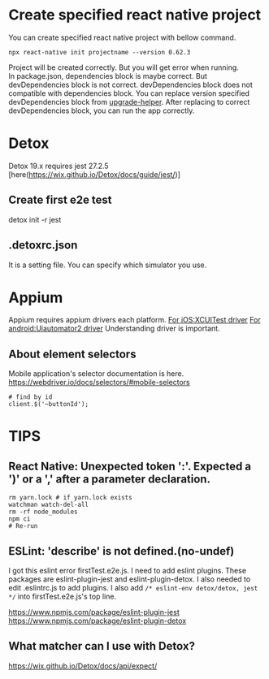 # Create specified react native project
You can create specified react native project with bellow command.
```
npx react-native init projectname --version 0.62.3
```
Project will be created correctly. But you will get error when running.  
In package.json, dependencies block is maybe correct. But devDependencies block is not correct. devDependencies block does not compatible with dependencies block.
You can replace version specified devDependencies block from [upgrade-helper](https://react-native-community.github.io/upgrade-helper/?from=0.62.3&to=0.70.1).
After replacing to correct devDependencies block, you can run the app correctly.

# Detox
Detox 19.x requires jest 27.2.5 [here(https://wix.github.io/Detox/docs/guide/jest/)]
## Create first e2e test
detox init -r jest

## .detoxrc.json
It is a setting file. You can specify which simulator you use.

# Appium
Appium requires appium drivers each platform. [For iOS:XCUITest driver](https://appium.io/docs/en/drivers/ios-xcuitest/index.html) [For android:Uiautomator2 driver](https://appium.io/docs/en/drivers/android-uiautomator2/index.html)
Understanding driver is important.

## About element selectors
Mobile application's selector documentation is here.
https://webdriver.io/docs/selectors/#mobile-selectors

```
# find by id
client.$('~buttonId');
```



# TIPS
## React Native: Unexpected token ':'. Expected a ')' or a ',' after a parameter declaration.
```
rm yarn.lock # if yarn.lock exists
watchman watch-del-all
rm -rf node_modules
npm ci
# Re-run
```

## ESLint: 'describe' is not defined.(no-undef)
I got this eslint error firstTest.e2e.js.
I need to add eslint plugins. These packages are eslint-plugin-jest and eslint-plugin-detox.
I also needed to edit .eslintrc.js to add plugins.
I also add `/* eslint-env detox/detox, jest */` into firstTest.e2e.js's top line.

https://www.npmjs.com/package/eslint-plugin-jest
https://www.npmjs.com/package/eslint-plugin-detox

## What matcher can I use with Detox?
https://wix.github.io/Detox/docs/api/expect/
